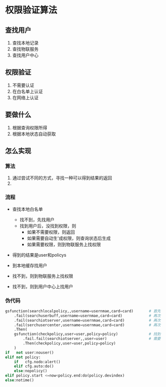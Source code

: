 # 权限验证算法
## 查找用户
1. 查找本地记录
2. 查找物联服务
3. 查找用户中心

## 权限验证
1. 不需要认证
2. 在白名单上认证
3. 在网络上认证

## 要做什么
1. 根据查询权限所得
2. 根据本地状态自动获取

## 怎么实现
### 算法
1. 通过尝试不同的方式，寻找一种可以得到结果的返回
2. 

### 流程
- 查找本地白名单
  - 找不到，先找用户
  - 找到用户后，没找到权限，则
    - 如果不需要权限，则返回
    - 如果需要自动生'成权限，则查询状态后生成
    - 如果需要权限，则到物联服务上找权限
- 得到的结果是user和policys

- 到本地缓存找用户
- 找不到，则到物联服务上找权限
- 找不到，则到用户中心上找用户
### 伪代码
```python
gsfunction(searchlocalpolicy,,username=usernmae,card=card)       # 首先查找本地白名单
    .fail(searchuserbuff,username=usernmae,card=card)            # 再次查找本地缓存
    .fail(searchiotserver,username=usernmae,card=card)           # 再次查找物联服务
    .fail(serchusercenter,username=usernmae,card=card)           # 再次查找用户中心
    .Then(
    gsfunction(checkpolicy,user=user,policy=policy)              # 找到了则检查权限
        .fail.fail(searchiotserver,,user=user)                   # 需要权限又没有权限时查找物联服务
        .Then(checkpolicy,user=user,policy=policy)  
    )
if   not user:nouser()
elif not policy:
    if   cfg.nodo:alert()
    elif cfg.auto:do()
    else:nopolicy()
elif policy.start <=now<policy.end:do(policy.devindex)
else:notime()
```